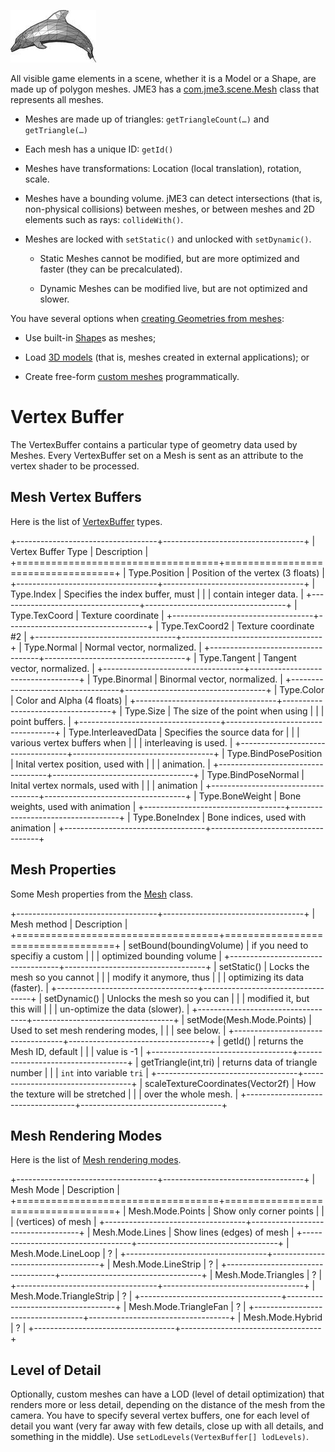 ![dolphin-mesh.png](/images/jme3/dolphin-mesh.png)

All visible game elements in a scene, whether it is a Model or a Shape,
are made up of polygon meshes. JME3 has a
[com.jme3.scene.Mesh]({link-javadoc}/com/jme3/scene/Mesh.html) class
that represents all meshes.

-   Meshes are made up of triangles: `getTriangleCount(…)` and
    `getTriangle(…)`

-   Each mesh has a unique ID: `getId()`

-   Meshes have transformations: Location (local translation), rotation,
    scale.

-   Meshes have a bounding volume. jME3 can detect intersections (that
    is, non-physical collisions) between meshes, or between meshes and
    2D elements such as rays: `collideWith()`.

-   Meshes are locked with `setStatic()` and unlocked with
    `setDynamic()`.

    -   Static Meshes cannot be modified, but are more optimized and
        faster (they can be precalculated).

    -   Dynamic Meshes can be modified live, but are not optimized and
        slower.

You have several options when [creating Geometries from
meshes](../../jme3/advanced/spatial):

-   Use built-in [Shape](../../jme3/advanced/shape)s as meshes;

-   Load [3D models](../../jme3/advanced/3d_models) (that is, meshes
    created in external applications); or

-   Create free-form [custom
    meshes](../../jme3/advanced/custom_meshes) programmatically.

Vertex Buffer
=============

The VertexBuffer contains a particular type of geometry data used by
Meshes. Every VertexBuffer set on a Mesh is sent as an attribute to the
vertex shader to be processed.

Mesh Vertex Buffers
-------------------

Here is the list of
[VertexBuffer]({link-javadoc}/com/jme3/scene/VertexBuffer.Type.html)
types.

+-----------------------------------+-----------------------------------+
| Vertex Buffer Type                | Description                       |
+===================================+===================================+
| Type.Position                     | Position of the vertex (3 floats) |
+-----------------------------------+-----------------------------------+
| Type.Index                        | Specifies the index buffer, must  |
|                                   | contain integer data.             |
+-----------------------------------+-----------------------------------+
| Type.TexCoord                     | Texture coordinate                |
+-----------------------------------+-----------------------------------+
| Type.TexCoord2                    | Texture coordinate \#2            |
+-----------------------------------+-----------------------------------+
| Type.Normal                       | Normal vector, normalized.        |
+-----------------------------------+-----------------------------------+
| Type.Tangent                      | Tangent vector, normalized.       |
+-----------------------------------+-----------------------------------+
| Type.Binormal                     | Binormal vector, normalized.      |
+-----------------------------------+-----------------------------------+
| Type.Color                        | Color and Alpha (4 floats)        |
+-----------------------------------+-----------------------------------+
| Type.Size                         | The size of the point when using  |
|                                   | point buffers.                    |
+-----------------------------------+-----------------------------------+
| Type.InterleavedData              | Specifies the source data for     |
|                                   | various vertex buffers when       |
|                                   | interleaving is used.             |
+-----------------------------------+-----------------------------------+
| Type.BindPosePosition             | Inital vertex position, used with |
|                                   | animation.                        |
+-----------------------------------+-----------------------------------+
| Type.BindPoseNormal               | Inital vertex normals, used with  |
|                                   | animation                         |
+-----------------------------------+-----------------------------------+
| Type.BoneWeight                   | Bone weights, used with animation |
+-----------------------------------+-----------------------------------+
| Type.BoneIndex                    | Bone indices, used with animation |
+-----------------------------------+-----------------------------------+

Mesh Properties
---------------

Some Mesh properties from the
[Mesh]({link-javadoc}/com/jme3/scene/Mesh.html) class.

+-----------------------------------+-----------------------------------+
| Mesh method                       | Description                       |
+===================================+===================================+
| setBound(boundingVolume)          | if you need to specifiy a custom  |
|                                   | optimized bounding volume         |
+-----------------------------------+-----------------------------------+
| setStatic()                       | Locks the mesh so you cannot      |
|                                   | modify it anymore, thus           |
|                                   | optimizing its data (faster).     |
+-----------------------------------+-----------------------------------+
| setDynamic()                      | Unlocks the mesh so you can       |
|                                   | modified it, but this will        |
|                                   | un-optimize the data (slower).    |
+-----------------------------------+-----------------------------------+
| setMode(Mesh.Mode.Points)         | Used to set mesh rendering modes, |
|                                   | see below.                        |
+-----------------------------------+-----------------------------------+
| getId()                           | returns the Mesh ID, default      |
|                                   | value is -1                       |
+-----------------------------------+-----------------------------------+
| getTriangle(int,tri)              | returns data of triangle number   |
|                                   | `int` into variable `tri`         |
+-----------------------------------+-----------------------------------+
| scaleTextureCoordinates(Vector2f) | How the texture will be stretched |
|                                   | over the whole mesh.              |
+-----------------------------------+-----------------------------------+

Mesh Rendering Modes
--------------------

Here is the list of [Mesh rendering
modes]({link-javadoc}/com/jme3/scene/Mesh.Mode.html).

+-----------------------------------+-----------------------------------+
| Mesh Mode                         | Description                       |
+===================================+===================================+
| Mesh.Mode.Points                  | Show only corner points           |
|                                   | (vertices) of mesh                |
+-----------------------------------+-----------------------------------+
| Mesh.Mode.Lines                   | Show lines (edges) of mesh        |
+-----------------------------------+-----------------------------------+
| Mesh.Mode.LineLoop                | ?                                 |
+-----------------------------------+-----------------------------------+
| Mesh.Mode.LineStrip               | ?                                 |
+-----------------------------------+-----------------------------------+
| Mesh.Mode.Triangles               | ?                                 |
+-----------------------------------+-----------------------------------+
| Mesh.Mode.TriangleStrip           | ?                                 |
+-----------------------------------+-----------------------------------+
| Mesh.Mode.TriangleFan             | ?                                 |
+-----------------------------------+-----------------------------------+
| Mesh.Mode.Hybrid                  | ?                                 |
+-----------------------------------+-----------------------------------+

Level of Detail
---------------

Optionally, custom meshes can have a LOD (level of detail optimization)
that renders more or less detail, depending on the distance of the mesh
from the camera. You have to specify several vertex buffers, one for
each level of detail you want (very far away with few details, close up
with all details, and something in the middle). Use
`setLodLevels(VertexBuffer[] lodLevels)`.
